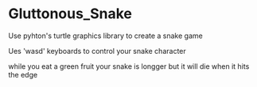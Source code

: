 # Gluttonous_Snake
Use pyhton's turtle graphics library to create a snake game

Ues 'wasd' keyboards to control your snake character

while you eat a green fruit your snake is longger but it will die when it hits the edge
